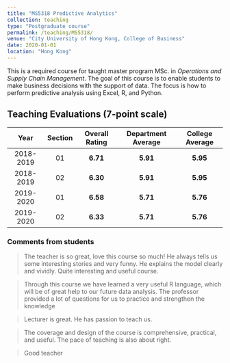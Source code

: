 ```yaml
---
title: "MS5318 Predictive Analytics"
collection: teaching
type: "Postgraduate course"
permalink: /teaching/MS5318/
venue: "City University of Hong Kong, College of Business"
date: 2020-01-01
location: "Hong Kong"
---
```


This is a required course for taught master program MSc. in _Operations and Supply Chain Management_. The goal of this course is to enable students to make business decisions with the support of data. The focus is how to perform predictive analysis using Excel, R, and Python.

## Teaching Evaluations (7-point scale)


Year | Section | Overall Rating | Department Average | College Average
:---: | :---: | :---: | :---: | :---:
2018-2019 | 01 | **6.71** | **5.91** | **5.95**
2018-2019 | 02 | **6.30** | **5.91** | **5.95**
2019-2020 | 01 | **6.58** | **5.71** | **5.76**
2019-2020 | 02 | **6.33** | **5.71** | **5.76**


### Comments from students
> The teacher is so great, love this course so much! He always tells us some interesting stories and very funny. He explains the model clearly and vividly. Quite interesting and useful course.

> Through this course we have learned a very useful R language, which will be of great help to our future data analysis. The professor provided a lot of questions for us to practice and strengthen the knowledge

> Lecturer is great. He has passion to teach us.

> The coverage and design of the course is comprehensive, practical, and useful. The pace of teaching is also about
right.

> Good teacher
